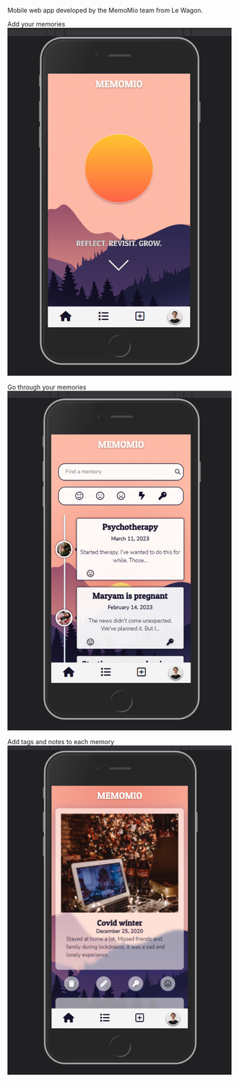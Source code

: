 Mobile web app developed by the MemoMio team from Le Wagon.

Add your memories
![Screenshot](memomio_home.png)

Go through your memories
![Screenshot](memomio_index.png)

Add tags and notes to each memory
![Screenshot](memomio_show.png)
